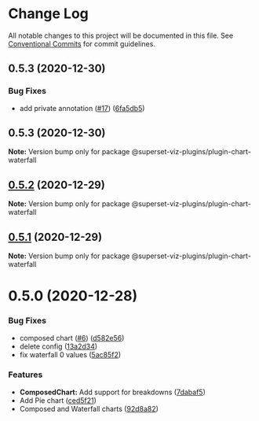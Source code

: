 # Change Log

All notable changes to this project will be documented in this file.
See [Conventional Commits](https://conventionalcommits.org) for commit guidelines.

## 0.5.3 (2020-12-30)


### Bug Fixes

* add private annotation ([#17](https://github.com/nielsen-oss/superset-viz-plugins/issues/17)) ([6fa5db5](https://github.com/nielsen-oss/superset-viz-plugins/commit/6fa5db5cff10792d6f14eb82f30067c8dc3e2c71))





## 0.5.3 (2020-12-30)

**Note:** Version bump only for package @superset-viz-plugins/plugin-chart-waterfall





## [0.5.2](https://github.com/nielsen-oss/superset-viz-plugins/compare/@superset-viz-plugins/plugin-chart-waterfall@0.5.1...@superset-viz-plugins/plugin-chart-waterfall@0.5.2) (2020-12-29)

**Note:** Version bump only for package @superset-viz-plugins/plugin-chart-waterfall





## [0.5.1](https://github.com/nielsen-oss/superset-viz-plugins/compare/@superset-viz-plugins/plugin-chart-waterfall@0.5.0...@superset-viz-plugins/plugin-chart-waterfall@0.5.1) (2020-12-29)

**Note:** Version bump only for package @superset-viz-plugins/plugin-chart-waterfall





# 0.5.0 (2020-12-28)


### Bug Fixes

* composed chart ([#6](https://github.com/nielsen-oss/superset-viz-plugins/issues/6)) ([d582e56](https://github.com/nielsen-oss/superset-viz-plugins/commit/d582e56b98ebc626968b4f9587348bdeb0e4b20c))
* delete config ([13a2d34](https://github.com/nielsen-oss/superset-viz-plugins/commit/13a2d34ef688d76520d722e3d263ed70681c31cf))
* fix waterfall 0 values ([5ac85f2](https://github.com/nielsen-oss/superset-viz-plugins/commit/5ac85f26f951a0782b1f816825542b9bc2fdffd3))


### Features

* **ComposedChart:** Add support for breakdowns ([7dabaf5](https://github.com/nielsen-oss/superset-viz-plugins/commit/7dabaf5c76a98a4a5e8fe4083f8773890f4dfe85))
* Add Pie chart ([ced5f21](https://github.com/nielsen-oss/superset-viz-plugins/commit/ced5f2185ddfec2003d0b88b42c075beea0f0cb2))
* Composed and Waterfall charts ([92d8a82](https://github.com/nielsen-oss/superset-viz-plugins/commit/92d8a82da539d794f9b8c367a16f95249b912a50))
